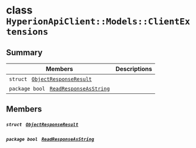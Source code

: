 # class `HyperionApiClient::Models::ClientExtensions` 

## Summary

 Members                                | Descriptions                                
----------------------------------------|---------------------------------------------
`struct ` [`ObjectResponseResult`](HyperionApiClient--Models--ClientExtensions--ObjectResponseResult.md)        | 
`package bool ` [`ReadResponseAsString`](#class_hyperion_api_client_1_1_models_1_1_client_extensions_1af23696a86b169e0602f5041d05833c5e) | 

## Members

##### `struct ` [`ObjectResponseResult`](HyperionApiClient--Models--ClientExtensions--ObjectResponseResult.md) 

##### `package bool ` [`ReadResponseAsString`](#class_hyperion_api_client_1_1_models_1_1_client_extensions_1af23696a86b169e0602f5041d05833c5e) 

